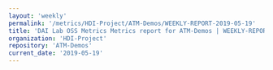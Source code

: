 ```yaml
---
layout: 'weekly'
permalink: '/metrics/HDI-Project/ATM-Demos/WEEKLY-REPORT-2019-05-19'
title: 'DAI Lab OSS Metrics Metrics report for ATM-Demos | WEEKLY-REPORT-2019-05-19'
organization: 'HDI-Project'
repository: 'ATM-Demos'
current_date: '2019-05-19'
---
```

